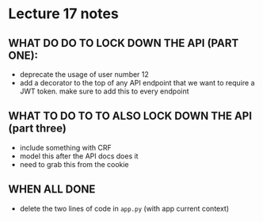 # Lecture 17 notes

## WHAT DO DO TO LOCK DOWN THE API (PART ONE):

- deprecate the usage of user number 12
- add a decorator to the top of any API endpoint that we want to require a JWT token. make sure to add this to every endpoint

## WHAT TO DO TO TO ALSO LOCK DOWN THE API (part three)

- include something with CRF
- model this after the API docs does it
- need to grab this from the cookie

## WHEN ALL DONE

- delete the two lines of code in `app.py` (with app current context)
